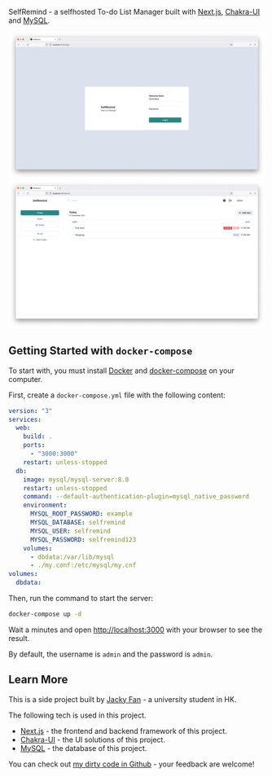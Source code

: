 SelfRemind - a selfhosted To-do List Manager built with [Next.js](https://nextjs.org/), [Chakra-UI](https://chakra-ui.com/) and [MySQL](https://www.mysql.com/).

![Alt text](./readme-img/login.png "Login Page")
![Alt text](./readme-img/home.png "Home Page")

## Getting Started with `docker-compose`

To start with, you must install [Docker](https://www.docker.com/products/docker-desktop) and [docker-compose](https://docs.docker.com/compose/) on your computer.

First, create a `docker-compose.yml` file with the following content:

```yml
version: "3"
services:
  web:
    build: .
    ports:
      - "3000:3000"
    restart: unless-stopped
  db:
    image: mysql/mysql-server:8.0
    restart: unless-stopped
    command: --default-authentication-plugin=mysql_native_password
    environment:
      MYSQL_ROOT_PASSWORD: example
      MYSQL_DATABASE: selfremind
      MYSQL_USER: selfremind
      MYSQL_PASSWORD: selfremind123
    volumes:
      - dbdata:/var/lib/mysql
      - ./my.conf:/etc/mysql/my.cnf
volumes:
  dbdata:
```

Then, run the command to start the server:
```bash
docker-compose up -d
```

Wait a minutes and open [http://localhost:3000](http://localhost:3000) with your browser to see the result.

By default, the username is `admin` and the password is `admin`.

## Learn More

This is a side project built by [Jacky Fan](https://github.com/redfrogsss) - a university student in HK. 

The following tech is used in this project.
- [Next.js](https://nextjs.org/) - the frontend and backend framework of this project.
- [Chakra-UI](https://chakra-ui.com/) - the UI solutions of this project.
- [MySQL](https://www.mysql.com/) - the database of this project.

You can check out [my dirty code in Github](https://github.com/redfrogsss/selfremind) - your feedback are welcome!